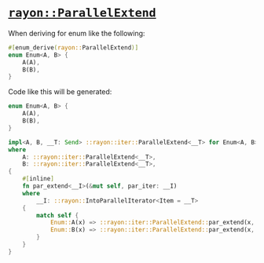 # [`rayon::ParallelExtend`](https://docs.rs/rayon/1/rayon/iter/trait.ParallelExtend.html)

When deriving for enum like the following:

```rust
#[enum_derive(rayon::ParallelExtend)]
enum Enum<A, B> {
    A(A),
    B(B),
}
```

Code like this will be generated:

```rust
enum Enum<A, B> {
    A(A),
    B(B),
}

impl<A, B, __T: Send> ::rayon::iter::ParallelExtend<__T> for Enum<A, B>
where
    A: ::rayon::iter::ParallelExtend<__T>,
    B: ::rayon::iter::ParallelExtend<__T>,
{
    #[inline]
    fn par_extend<__I>(&mut self, par_iter: __I)
    where
        __I: ::rayon::IntoParallelIterator<Item = __T>
    {
        match self {
            Enum::A(x) => ::rayon::iter::ParallelExtend::par_extend(x, par_iter),
            Enum::B(x) => ::rayon::iter::ParallelExtend::par_extend(x, par_iter),
        }
    }
}
```
